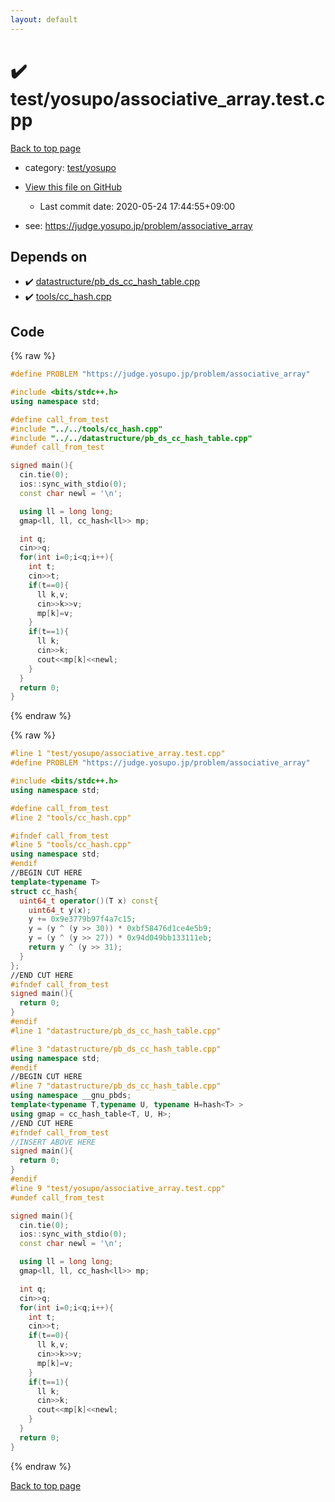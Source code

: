 ```yaml
---
layout: default
---
```


<!-- mathjax config similar to math.stackexchange -->
<script type="text/javascript" async
  src="https://cdnjs.cloudflare.com/ajax/libs/mathjax/2.7.5/MathJax.js?config=TeX-MML-AM_CHTML">
</script>
<script type="text/x-mathjax-config">
  MathJax.Hub.Config({
    TeX: { equationNumbers: { autoNumber: "AMS" }},
    tex2jax: {
      inlineMath: [ ['$','$'] ],
      processEscapes: true
    },
    "HTML-CSS": { matchFontHeight: false },
    displayAlign: "left",
    displayIndent: "2em"
  });
</script>

<script type="text/javascript" src="https://cdnjs.cloudflare.com/ajax/libs/jquery/3.4.1/jquery.min.js"></script>
<script src="https://cdn.jsdelivr.net/npm/jquery-balloon-js@1.1.2/jquery.balloon.min.js" integrity="sha256-ZEYs9VrgAeNuPvs15E39OsyOJaIkXEEt10fzxJ20+2I=" crossorigin="anonymous"></script>
<script type="text/javascript" src="../../../assets/js/copy-button.js"></script>
<link rel="stylesheet" href="../../../assets/css/copy-button.css" />


# :heavy_check_mark: test/yosupo/associative_array.test.cpp

<a href="../../../index.html">Back to top page</a>

* category: <a href="../../../index.html#0b58406058f6619a0f31a172defc0230">test/yosupo</a>
* <a href="{{ site.github.repository_url }}/blob/master/test/yosupo/associative_array.test.cpp">View this file on GitHub</a>
    - Last commit date: 2020-05-24 17:44:55+09:00


* see: <a href="https://judge.yosupo.jp/problem/associative_array">https://judge.yosupo.jp/problem/associative_array</a>


## Depends on

* :heavy_check_mark: <a href="../../../library/datastructure/pb_ds_cc_hash_table.cpp.html">datastructure/pb_ds_cc_hash_table.cpp</a>
* :heavy_check_mark: <a href="../../../library/tools/cc_hash.cpp.html">tools/cc_hash.cpp</a>


## Code

<a id="unbundled"></a>
{% raw %}
```cpp
#define PROBLEM "https://judge.yosupo.jp/problem/associative_array"

#include <bits/stdc++.h>
using namespace std;

#define call_from_test
#include "../../tools/cc_hash.cpp"
#include "../../datastructure/pb_ds_cc_hash_table.cpp"
#undef call_from_test

signed main(){
  cin.tie(0);
  ios::sync_with_stdio(0);
  const char newl = '\n';

  using ll = long long;
  gmap<ll, ll, cc_hash<ll>> mp;

  int q;
  cin>>q;
  for(int i=0;i<q;i++){
    int t;
    cin>>t;
    if(t==0){
      ll k,v;
      cin>>k>>v;
      mp[k]=v;
    }
    if(t==1){
      ll k;
      cin>>k;
      cout<<mp[k]<<newl;
    }
  }
  return 0;
}

```
{% endraw %}

<a id="bundled"></a>
{% raw %}
```cpp
#line 1 "test/yosupo/associative_array.test.cpp"
#define PROBLEM "https://judge.yosupo.jp/problem/associative_array"

#include <bits/stdc++.h>
using namespace std;

#define call_from_test
#line 2 "tools/cc_hash.cpp"

#ifndef call_from_test
#line 5 "tools/cc_hash.cpp"
using namespace std;
#endif
//BEGIN CUT HERE
template<typename T>
struct cc_hash{
  uint64_t operator()(T x) const{
    uint64_t y(x);
    y += 0x9e3779b97f4a7c15;
    y = (y ^ (y >> 30)) * 0xbf58476d1ce4e5b9;
    y = (y ^ (y >> 27)) * 0x94d049bb133111eb;
    return y ^ (y >> 31);
  }
};
//END CUT HERE
#ifndef call_from_test
signed main(){
  return 0;
}
#endif
#line 1 "datastructure/pb_ds_cc_hash_table.cpp"

#line 3 "datastructure/pb_ds_cc_hash_table.cpp"
using namespace std;
#endif
//BEGIN CUT HERE
#line 7 "datastructure/pb_ds_cc_hash_table.cpp"
using namespace __gnu_pbds;
template<typename T,typename U, typename H=hash<T> >
using gmap = cc_hash_table<T, U, H>;
//END CUT HERE
#ifndef call_from_test
//INSERT ABOVE HERE
signed main(){
  return 0;
}
#endif
#line 9 "test/yosupo/associative_array.test.cpp"
#undef call_from_test

signed main(){
  cin.tie(0);
  ios::sync_with_stdio(0);
  const char newl = '\n';

  using ll = long long;
  gmap<ll, ll, cc_hash<ll>> mp;

  int q;
  cin>>q;
  for(int i=0;i<q;i++){
    int t;
    cin>>t;
    if(t==0){
      ll k,v;
      cin>>k>>v;
      mp[k]=v;
    }
    if(t==1){
      ll k;
      cin>>k;
      cout<<mp[k]<<newl;
    }
  }
  return 0;
}

```
{% endraw %}

<a href="../../../index.html">Back to top page</a>

